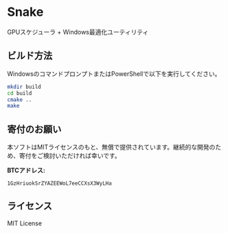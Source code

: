# Snake

GPUスケジューラ + Windows最適化ユーティリティ

## ビルド方法

WindowsのコマンドプロンプトまたはPowerShellで以下を実行してください。

```bash
mkdir build
cd build
cmake ..
make
```

## 寄付のお願い

本ソフトはMITライセンスのもと、無償で提供されています。継続的な開発のため、寄付をご検討いただければ幸いです。

**BTCアドレス:**
```
1GzHriuokSrZYAZEEWoL7eeCCXsX3WyLHa
```

## ライセンス

MIT License
